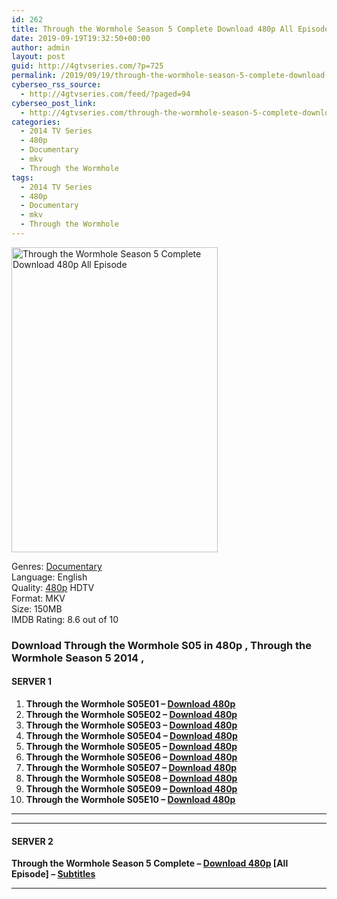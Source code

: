 ```yaml
---
id: 262
title: Through the Wormhole Season 5 Complete Download 480p All Episode
date: 2019-09-19T19:32:50+00:00
author: admin
layout: post
guid: http://4gtvseries.com/?p=725
permalink: /2019/09/19/through-the-wormhole-season-5-complete-download-480p-all-episode/
cyberseo_rss_source:
  - http://4gtvseries.com/feed/?paged=94
cyberseo_post_link:
  - http://4gtvseries.com/through-the-wormhole-season-5-complete-download-480p-all-episode/
categories:
  - 2014 TV Series
  - 480p
  - Documentary
  - mkv
  - Through the Wormhole
tags:
  - 2014 TV Series
  - 480p
  - Documentary
  - mkv
  - Through the Wormhole
---
```

<img loading="lazy" class="aligncenter" src="https://3.bp.blogspot.com/-ecB6-ruoCyk/XYPXrlvfF2I/AAAAAAAAACI/lH-Ual5Zj6Ue_hpEvft8bk2rSaOnk-OhwCK4BGAYYCw/s1600/Through%2Bthe%2BWormhole%2BSeason%2B5.jpg" alt="Through the Wormhole Season 5 Complete Download 480p All Episode" width="330" height="488" />

Genres:&nbsp;<a href="http://4gtvseries.com/tag/documentary/" data-wpel-link="internal">Documentary</a>  
Language: English  
Quality:&nbsp;<a href="http://4gtvseries.com/tag/480p/" data-wpel-link="internal">480p</a>&nbsp;HDTV  
Format: MKV  
Size: 150MB  
IMDB Rating: 8.6 out of 10

### **Download Through the Wormhole S05 in 480p , Through the Wormhole Season 5 2014 ,**

#### <span><strong>SERVER 1</strong></span>

  1. **Through the Wormhole S05E01 – <a href="http://slink.dl480p.xyz/vx0o" data-wpel-link="external" target="_blank" rel="nofollow external noopener noreferrer" class="wpel-icon-left"><i class="wpel-icon fa fa-download" aria-hidden="true"></i>Download 480p</a>**
  2. **Through the Wormhole S05E02 – <a href="http://slink.dl480p.xyz/dCFJ6i1k" data-wpel-link="external" target="_blank" rel="nofollow external noopener noreferrer" class="wpel-icon-left"><i class="wpel-icon fa fa-download" aria-hidden="true"></i>Download 480p</a>**
  3. **Through the Wormhole S05E03 – <a href="http://slink.dl480p.xyz/qBaW5" data-wpel-link="external" target="_blank" rel="nofollow external noopener noreferrer" class="wpel-icon-left"><i class="wpel-icon fa fa-download" aria-hidden="true"></i>Download 480p</a>**
  4. **Through the Wormhole S05E04 – <a href="http://slink.dl480p.xyz/adpL" data-wpel-link="external" target="_blank" rel="nofollow external noopener noreferrer" class="wpel-icon-left"><i class="wpel-icon fa fa-download" aria-hidden="true"></i>Download 480p</a>**
  5. **Through the Wormhole S05E05 – <a href="http://slink.dl480p.xyz/CdWZXG" data-wpel-link="external" target="_blank" rel="nofollow external noopener noreferrer" class="wpel-icon-left"><i class="wpel-icon fa fa-download" aria-hidden="true"></i>Download 480p</a>**
  6. **Through the Wormhole S05E06 – <a href="http://slink.dl480p.xyz/J9Poze" data-wpel-link="external" target="_blank" rel="nofollow external noopener noreferrer" class="wpel-icon-left"><i class="wpel-icon fa fa-download" aria-hidden="true"></i>Download 480p</a>**
  7. **Through the Wormhole S05E07 – <a href="http://slink.dl480p.xyz/ijBm" data-wpel-link="external" target="_blank" rel="nofollow external noopener noreferrer" class="wpel-icon-left"><i class="wpel-icon fa fa-download" aria-hidden="true"></i>Download 480p</a>**
  8. **Through the Wormhole S05E08 – <a href="http://slink.dl480p.xyz/Y0RTwwzs" data-wpel-link="external" target="_blank" rel="nofollow external noopener noreferrer" class="wpel-icon-left"><i class="wpel-icon fa fa-download" aria-hidden="true"></i>Download 480p</a>**
  9. **Through the Wormhole S05E09 – <a href="http://slink.dl480p.xyz/4Blb" data-wpel-link="external" target="_blank" rel="nofollow external noopener noreferrer" class="wpel-icon-left"><i class="wpel-icon fa fa-download" aria-hidden="true"></i>Download 480p</a>**
 10. **Through the Wormhole S05E10 – <a href="http://slink.dl480p.xyz/nPTRe" data-wpel-link="external" target="_blank" rel="nofollow external noopener noreferrer" class="wpel-icon-left"><i class="wpel-icon fa fa-download" aria-hidden="true"></i>Download 480p</a>**

* * *

* * *

#### <span><strong>SERVER 2</strong></span>

**Through the Wormhole Season 5 Complete – <a href="http://dl480p.xyz/502/" data-wpel-link="external" target="_blank" rel="nofollow external noopener noreferrer" class="wpel-icon-left"><i class="wpel-icon fa fa-download" aria-hidden="true"></i>Download 480p</a> [All Episode] – <a href="https://subscene.com/subtitles/through-the-wormhole-fifth-season" data-wpel-link="external" target="_blank" rel="nofollow external noopener noreferrer" class="wpel-icon-left"><i class="wpel-icon fa fa-download" aria-hidden="true"></i>Subtitles</a>**

* * *

<div align="center">
</div>